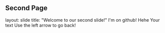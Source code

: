 Second Page
---
layout: slide
title: "Welcome to our second slide!"
I'm on github! Hehe
Your text
Use the left arrow to go back!
